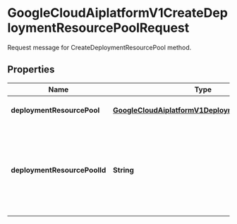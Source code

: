 

# GoogleCloudAiplatformV1CreateDeploymentResourcePoolRequest

Request message for CreateDeploymentResourcePool method.

## Properties

| Name | Type | Description | Notes |
|------------ | ------------- | ------------- | -------------|
|**deploymentResourcePool** | [**GoogleCloudAiplatformV1DeploymentResourcePool**](GoogleCloudAiplatformV1DeploymentResourcePool.md) | Required. The DeploymentResourcePool to create. |  [optional] |
|**deploymentResourcePoolId** | **String** | Required. The ID to use for the DeploymentResourcePool, which will become the final component of the DeploymentResourcePool&#39;s resource name. The maximum length is 63 characters, and valid characters are &#x60;/^[a-z]([a-z0-9-]{0,61}[a-z0-9])?$/&#x60;. |  [optional] |



